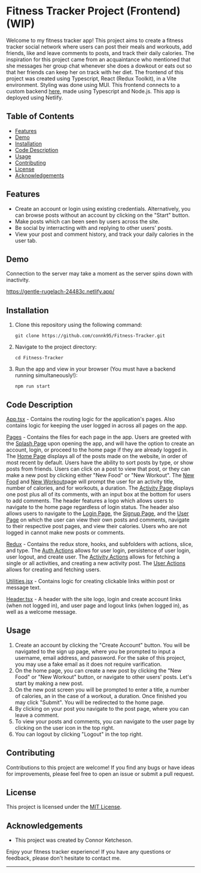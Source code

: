# Fitness Tracker Project (Frontend)(WIP)

Welcome to my fitness tracker app! This project aims to create a fitness tracker social network where users can post their meals and workouts, add friends, like and leave comments to posts, and track their daily calories. The inspiration for this project came from an acquaintance who mentioned that she messages her group chat whenever she does a dowkout or eats out so that her friends can keep her on track with her diet. The frontend of this project was created using Typescript, React (Redux Toolkit), in a Vite environment. Styling was done using MUI. This frontend connects to a custom backend [here](https://github.com/connk95/Fitness-Tracker-Backend), made using Typescript and Node.js. This app is deployed using Netlify.

## Table of Contents

- [Features](https://github.com/connk95/Fitness-Tracker/main/README.md#features)
- [Demo](https://github.com/Fitness-Tracker/blob/main/README.md#features)
- [Installation](https://github.com/connk95/Fitness-Tracker/blob/main/README.md#installation)
- [Code Description](https://github.com/connk95/Fitness-Tracker/blob/main/README.md#code-description)
- [Usage](https://github.com/connk95/Fitness-Tracker/blob/main/README.md#usage)
- [Contributing](https://github.com/Fitness-Tracker/blob/main/README.md#contributing)
- [License](https://github.com/connk95/Fitness-Tracker/blob/main/README.md#license)
- [Acknowledgements](https://github.com/connk95/Fitness-Tracker/blob/main/README.md#acknowledgements)

## Features

- Create an account or login using existing credentials. Alternatively, you can browse posts without an account by clicking on the "Start" button.
- Make posts which can been seen by users across the site.
- Be social by interracting with and replying to other users' posts.
- View your post and comment history, and track your daily calories in the user tab.

## Demo

Connection to the server may take a moment as the server spins down with inactivity.

https://gentle-rugelach-24483c.netlify.app/

## Installation

1. Clone this repository using the following command:

   ```
   git clone https://github.com/connk95/Fitness-Tracker.git
   ```

2. Navigate to the project directory:

   ```
   cd Fitness-Tracker
   ```

3. Run the app and view in your browser (You must have a backend running simultaneously!):
   ```
   npm run start
   ```

## Code Description

[App.tsx](https://github.com/connk95/Fitness-Tracker/blob/main/src/App.tsx) - Contains the routing logic for the application's pages. Also contains logic for keeping the user logged in across all pages on the app.

[Pages](https://github.com/connk95/Fitness-Tracker/tree/main/src/pages) - Contains the files for each page in the app. Users are greeted with the [Splash Page](https://github.com/connk95/Fitness-Tracker/blob/main/src/pages/SplashPage.tsx) upon opening the app, and will have the option to create an account, login, or proceed to the home page if they are already logged in. The [Home Page](https://github.com/connk95/Message-Board-Frontend/blob/main/src/pages/HomePage.tsx) displays all of the posts made on the website, in order of most recent by default. Users have the ability to sort posts by type, or show posts from friends. Users can click on a post to view that post, or they can make a new post by clicking either "New Food" or "New Workout". The [New Food](https://github.com/connk95/Fitness-Tracker/blob/main/src/pages/NewFood.tsx) and [New Workout](https://github.com/connk95/Fitness-Tracker/blob/main/src/pages/NewWorkout.tsx)page will prompt the user for an activity title, number of calories, and for workouts, a duration. The [Activity Page](https://github.com/connk95/Fitness-Tracker/blob/main/src/pages/ActivityPage.tsx) displays one post plus all of its comments, with an input box at the bottom for users to add comments. The header features a logo which allows users to navigate to the home page regardless of login status. The header also allows users to navigate to the [Login Page](https://github.com/connk95/Fitness-Tracker/blob/main/src/pages/LoginPage.tsx), the [Signup Page](https://github.com/connk95/Fitness-Tracker/blob/main/src/pages/SignUpPage.tsx), and the [User Page](https://github.com/connk95/Fitness-Tracker/blob/main/src/pages/UserPage.tsx) on which the user can view their own posts and comments, navigate to their respective post pages, and view their calories. Users who are not logged in cannot make new posts or comments.

[Redux](https://github.com/connk95/Fitness-Tracker/tree/main/src/redux) - Contains the redux store, hooks, and subfolders with actions, slice, and type. The [Auth Actions](https://github.com/connk95/Fitness-Tracker/blob/main/src/redux/auth/auth.actions.ts) allows for user login, persistence of user login, user logout, and create user. The [Activity Actions](https://github.com/connk95/Fitness-Tracker/blob/main/src/redux/activity/activity.action.ts) allows for fetching a single or all activities, and creating a new activity post. The [User Actions](https://github.com/connk95/Fitness-Tracker/blob/main/src/redux/user/user.actions.ts) allows for creating and fetching users.

[Utilities.jsx](https://github.com/connk95/Fitness-Tracker/blob/main/src/utils/utilities.jsx) - Contains logic for creating clickable links within post or message text.

[Header.tsx](https://github.com/connk95/Fitness-Tracker/blob/main/src/components/header.tsx) - A header with the site logo, login and create account links (when not logged in), and user page and logout links (when logged in), as well as a welcome message.

## Usage

1. Create an account by clicking the "Create Account" button. You will be navigated to the sign up page, where you be prompted to input a username, email address, and password. For the sake of this project, you may use a fake email as it does not require varification.
2. On the home page, you can create a new post by clicking the "New Food" or "New Workout" button, or navigate to other users' posts. Let's start by making a new post.
3. On the new post screen you will be prompted to enter a title, a number of calories, an in the case of a workout, a duration. Once finished you may click "Submit". You will be redirected to the home page.
4. By clicking on your post you navigate to the post page, where you can leave a comment.
5. To view your posts and comments, you can navigate to the user page by clicking on the user icon in the top right.
6. You can logout by clicking "Logout" in the top right.

## Contributing

Contributions to this project are welcome! If you find any bugs or have ideas for improvements, please feel free to open an issue or submit a pull request.

## License

This project is licensed under the [MIT License](LICENSE).

## Acknowledgements

- This project was created by Connor Ketcheson.

Enjoy your fitness tracker experience! If you have any questions or feedback, please don't hesitate to contact me.

---
